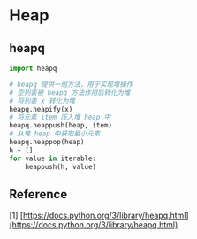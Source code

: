 # Heap

## heapq

```python
import heapq

# heapq 提供一组方法，用于实现堆操作
# 空列表被 heapq 方法作用后转化为堆
# 将列表 x 转化为堆
heapq.heapify(x)
# 将元素 item 压入堆 heap 中
heapq.heappush(heap, item)
# 从堆 heap 中获取最小元素
heapq.heappop(heap)
h = []
for value in iterable:
    heappush(h, value)
```

## Reference

\[1] [https://docs.python.org/3/library/heapq.html](https://docs.python.org/3/library/heapq.html)
